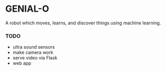 # GENIAL-O

A robot which moves, learns, and discover things using machine learning.

### TODO
- ultra sound sensors
- make camera work
- serve video via Flask
- web app
